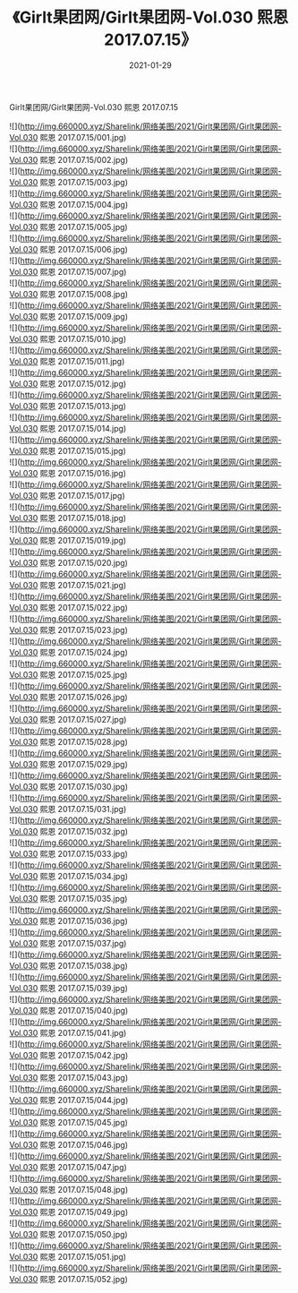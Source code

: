 ﻿---
layout: post
title:  《Girlt果团网/Girlt果团网-Vol.030 熙恩 2017.07.15》
date:   2021-01-29
img: http://img.660000.xyz/Sharelink/网络美图/2021/Girlt果团网/Girlt果团网-Vol.030 熙恩 2017.07.15/000.jpg
categories: [美女, 清纯, 唯美]
---

Girlt果团网/Girlt果团网-Vol.030 熙恩 2017.07.15

 ![](http://img.660000.xyz/Sharelink/网络美图/2021/Girlt果团网/Girlt果团网-Vol.030 熙恩 2017.07.15/001.jpg) <br>![](http://img.660000.xyz/Sharelink/网络美图/2021/Girlt果团网/Girlt果团网-Vol.030 熙恩 2017.07.15/002.jpg) <br>![](http://img.660000.xyz/Sharelink/网络美图/2021/Girlt果团网/Girlt果团网-Vol.030 熙恩 2017.07.15/003.jpg) <br>![](http://img.660000.xyz/Sharelink/网络美图/2021/Girlt果团网/Girlt果团网-Vol.030 熙恩 2017.07.15/004.jpg) <br>![](http://img.660000.xyz/Sharelink/网络美图/2021/Girlt果团网/Girlt果团网-Vol.030 熙恩 2017.07.15/005.jpg) <br>![](http://img.660000.xyz/Sharelink/网络美图/2021/Girlt果团网/Girlt果团网-Vol.030 熙恩 2017.07.15/006.jpg) <br>![](http://img.660000.xyz/Sharelink/网络美图/2021/Girlt果团网/Girlt果团网-Vol.030 熙恩 2017.07.15/007.jpg) <br>![](http://img.660000.xyz/Sharelink/网络美图/2021/Girlt果团网/Girlt果团网-Vol.030 熙恩 2017.07.15/008.jpg) <br>![](http://img.660000.xyz/Sharelink/网络美图/2021/Girlt果团网/Girlt果团网-Vol.030 熙恩 2017.07.15/009.jpg) <br>![](http://img.660000.xyz/Sharelink/网络美图/2021/Girlt果团网/Girlt果团网-Vol.030 熙恩 2017.07.15/010.jpg) <br>![](http://img.660000.xyz/Sharelink/网络美图/2021/Girlt果团网/Girlt果团网-Vol.030 熙恩 2017.07.15/011.jpg) <br>![](http://img.660000.xyz/Sharelink/网络美图/2021/Girlt果团网/Girlt果团网-Vol.030 熙恩 2017.07.15/012.jpg) <br>![](http://img.660000.xyz/Sharelink/网络美图/2021/Girlt果团网/Girlt果团网-Vol.030 熙恩 2017.07.15/013.jpg) <br>![](http://img.660000.xyz/Sharelink/网络美图/2021/Girlt果团网/Girlt果团网-Vol.030 熙恩 2017.07.15/014.jpg) <br>![](http://img.660000.xyz/Sharelink/网络美图/2021/Girlt果团网/Girlt果团网-Vol.030 熙恩 2017.07.15/015.jpg) <br>![](http://img.660000.xyz/Sharelink/网络美图/2021/Girlt果团网/Girlt果团网-Vol.030 熙恩 2017.07.15/016.jpg) <br>![](http://img.660000.xyz/Sharelink/网络美图/2021/Girlt果团网/Girlt果团网-Vol.030 熙恩 2017.07.15/017.jpg) <br>![](http://img.660000.xyz/Sharelink/网络美图/2021/Girlt果团网/Girlt果团网-Vol.030 熙恩 2017.07.15/018.jpg) <br>![](http://img.660000.xyz/Sharelink/网络美图/2021/Girlt果团网/Girlt果团网-Vol.030 熙恩 2017.07.15/019.jpg) <br>![](http://img.660000.xyz/Sharelink/网络美图/2021/Girlt果团网/Girlt果团网-Vol.030 熙恩 2017.07.15/020.jpg) <br>![](http://img.660000.xyz/Sharelink/网络美图/2021/Girlt果团网/Girlt果团网-Vol.030 熙恩 2017.07.15/021.jpg) <br>![](http://img.660000.xyz/Sharelink/网络美图/2021/Girlt果团网/Girlt果团网-Vol.030 熙恩 2017.07.15/022.jpg) <br>![](http://img.660000.xyz/Sharelink/网络美图/2021/Girlt果团网/Girlt果团网-Vol.030 熙恩 2017.07.15/023.jpg) <br>![](http://img.660000.xyz/Sharelink/网络美图/2021/Girlt果团网/Girlt果团网-Vol.030 熙恩 2017.07.15/024.jpg) <br>![](http://img.660000.xyz/Sharelink/网络美图/2021/Girlt果团网/Girlt果团网-Vol.030 熙恩 2017.07.15/025.jpg) <br>![](http://img.660000.xyz/Sharelink/网络美图/2021/Girlt果团网/Girlt果团网-Vol.030 熙恩 2017.07.15/026.jpg) <br>![](http://img.660000.xyz/Sharelink/网络美图/2021/Girlt果团网/Girlt果团网-Vol.030 熙恩 2017.07.15/027.jpg) <br>![](http://img.660000.xyz/Sharelink/网络美图/2021/Girlt果团网/Girlt果团网-Vol.030 熙恩 2017.07.15/028.jpg) <br>![](http://img.660000.xyz/Sharelink/网络美图/2021/Girlt果团网/Girlt果团网-Vol.030 熙恩 2017.07.15/029.jpg) <br>![](http://img.660000.xyz/Sharelink/网络美图/2021/Girlt果团网/Girlt果团网-Vol.030 熙恩 2017.07.15/030.jpg) <br>![](http://img.660000.xyz/Sharelink/网络美图/2021/Girlt果团网/Girlt果团网-Vol.030 熙恩 2017.07.15/031.jpg) <br>![](http://img.660000.xyz/Sharelink/网络美图/2021/Girlt果团网/Girlt果团网-Vol.030 熙恩 2017.07.15/032.jpg) <br>![](http://img.660000.xyz/Sharelink/网络美图/2021/Girlt果团网/Girlt果团网-Vol.030 熙恩 2017.07.15/033.jpg) <br>![](http://img.660000.xyz/Sharelink/网络美图/2021/Girlt果团网/Girlt果团网-Vol.030 熙恩 2017.07.15/034.jpg) <br>![](http://img.660000.xyz/Sharelink/网络美图/2021/Girlt果团网/Girlt果团网-Vol.030 熙恩 2017.07.15/035.jpg) <br>![](http://img.660000.xyz/Sharelink/网络美图/2021/Girlt果团网/Girlt果团网-Vol.030 熙恩 2017.07.15/036.jpg) <br>![](http://img.660000.xyz/Sharelink/网络美图/2021/Girlt果团网/Girlt果团网-Vol.030 熙恩 2017.07.15/037.jpg) <br>![](http://img.660000.xyz/Sharelink/网络美图/2021/Girlt果团网/Girlt果团网-Vol.030 熙恩 2017.07.15/038.jpg) <br>![](http://img.660000.xyz/Sharelink/网络美图/2021/Girlt果团网/Girlt果团网-Vol.030 熙恩 2017.07.15/039.jpg) <br>![](http://img.660000.xyz/Sharelink/网络美图/2021/Girlt果团网/Girlt果团网-Vol.030 熙恩 2017.07.15/040.jpg) <br>![](http://img.660000.xyz/Sharelink/网络美图/2021/Girlt果团网/Girlt果团网-Vol.030 熙恩 2017.07.15/041.jpg) <br>![](http://img.660000.xyz/Sharelink/网络美图/2021/Girlt果团网/Girlt果团网-Vol.030 熙恩 2017.07.15/042.jpg) <br>![](http://img.660000.xyz/Sharelink/网络美图/2021/Girlt果团网/Girlt果团网-Vol.030 熙恩 2017.07.15/043.jpg) <br>![](http://img.660000.xyz/Sharelink/网络美图/2021/Girlt果团网/Girlt果团网-Vol.030 熙恩 2017.07.15/044.jpg) <br>![](http://img.660000.xyz/Sharelink/网络美图/2021/Girlt果团网/Girlt果团网-Vol.030 熙恩 2017.07.15/045.jpg) <br>![](http://img.660000.xyz/Sharelink/网络美图/2021/Girlt果团网/Girlt果团网-Vol.030 熙恩 2017.07.15/046.jpg) <br>![](http://img.660000.xyz/Sharelink/网络美图/2021/Girlt果团网/Girlt果团网-Vol.030 熙恩 2017.07.15/047.jpg) <br>![](http://img.660000.xyz/Sharelink/网络美图/2021/Girlt果团网/Girlt果团网-Vol.030 熙恩 2017.07.15/048.jpg) <br>![](http://img.660000.xyz/Sharelink/网络美图/2021/Girlt果团网/Girlt果团网-Vol.030 熙恩 2017.07.15/049.jpg) <br>![](http://img.660000.xyz/Sharelink/网络美图/2021/Girlt果团网/Girlt果团网-Vol.030 熙恩 2017.07.15/050.jpg) <br>![](http://img.660000.xyz/Sharelink/网络美图/2021/Girlt果团网/Girlt果团网-Vol.030 熙恩 2017.07.15/051.jpg) <br>![](http://img.660000.xyz/Sharelink/网络美图/2021/Girlt果团网/Girlt果团网-Vol.030 熙恩 2017.07.15/052.jpg) <br>